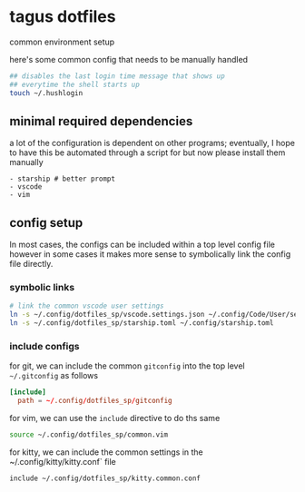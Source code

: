 # tagus dotfiles

common environment setup

here's some common config that needs to be manually handled

```sh
## disables the last login time message that shows up
## everytime the shell starts up
touch ~/.hushlogin
```

## minimal required dependencies

a lot of the configuration is dependent on other programs; eventually, I hope to have this be
automated through a script for but now please install them manually

```
- starship # better prompt
- vscode
- vim
```

## config setup

In most cases, the configs can be included within a top level config file however in some cases it makes
more sense to symbolically link the config file directly.

### symbolic links

```zsh
# link the common vscode user settings
ln -s ~/.config/dotfiles_sp/vscode.settings.json ~/.config/Code/User/settings.json
ln -s ~/.config/dotfiles_sp/starship.toml ~/.config/starship.toml
```

### include configs

for git, we can include the common `gitconfig` into the top level `~/.gitconfig` as follows

```toml
[include]
  path = ~/.config/dotfiles_sp/gitconfig
```

for vim, we can use the `include` directive to do ths same

```sh
source ~/.config/dotfiles_sp/common.vim
```

for kitty, we can include the common settings in the ~/.config/kitty/kitty.conf` file

```
include ~/.config/dotfiles_sp/kitty.common.conf
```